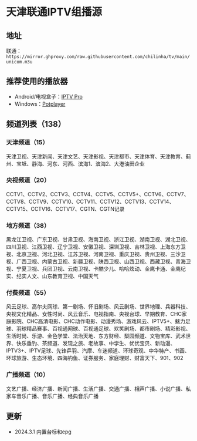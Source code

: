 # 天津联通IPTV组播源

## 地址

联通：`https://mirror.ghproxy.com/raw.githubusercontent.com/chilinha/tv/main/unicom.m3u`

## 推荐使用的播放器

- Android/电视盒子：[IPTV Pro](https://github.com/chilinha/tv/tree/main/apks)
- Windows：[Potplayer](https://potplayer.daum.net/)

## 频道列表（138）

### 天津频道（15）

天津卫视、天津新闻、天津文艺、天津影视、天津都市、天津体育、天津教育、蓟州、宝坻、静海、河东、河西、滨海1、滨海2、大港油田企业

### 央视频道（20）

CCTV1、CCTV2、CCTV3、CCTV4、CCTV5、CCTV5+、CCTV6、CCTV7、CCTV8、CCTV9、CCTV10、CCTV11、CCTV12、CCTV13、CCTV14、CCTV15、CCTV16、CCTV17、CGTN、CGTN记录

### 地方频道（38）

黑龙江卫视、广东卫视、甘肃卫视、海南卫视、浙江卫视、湖南卫视、湖北卫视、四川卫视、江西卫视、辽宁卫视、安徽卫视、深圳卫视、吉林卫视、上海东方卫视、北京卫视、河北卫视、江苏卫视、河南卫视、重庆卫视、贵州卫视、三沙卫视、广西卫视、内蒙古卫视、新疆卫视、陕西卫视、山西卫视、西藏卫视、青海卫视、宁夏卫视、兵团卫视、云南卫视、卡酷少儿、哈哈炫动、金鹰卡通、金鹰纪实、纪实人文、山东教育卫视、中国天气

### 付费频道（55）

风云足球、高尔夫网球、第一剧场、怀旧剧场、风云剧场、世界地理、兵器科技、央视文化精品、女性时尚、风云音乐、电视指南、央视台球、早期教育、CHC家庭影院、CHC高清电影、CHC动作电影、动漫秀场、游戏风云、IPTV5+、魅力足球、羽球精品赛事、百视通网球、百视通足球、欢笑剧场、都市剧场、精彩影视、生活时尚、乐游、金色学堂、法治天地、东方财经、梨园频道、文物宝库、武术世界、快乐垂钓、茶频道、发现之旅、老故事、中学生、优优宝贝、新动漫、IPTV3+、IPTV足球、先锋乒羽、汽摩、车迷频道、环球奇观、中华特产、书画、环球旅游、生态环境、四海钓鱼、证券服务、家庭理财、财富天下、901、902

### 广播频道（10）

文艺广播、经济广播、新闻广播、生活广播、交通广播、相声广播、小说广播、私家车音乐广播、音乐广播、经典音乐广播

## 更新
- 2024.3.1 内置台标和epg
